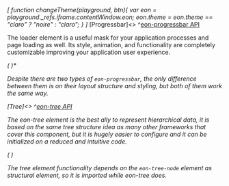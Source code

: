 *[
  function changeTheme(playground, btn){
    var eon = playground._refs.iframe.contentWindow.eon;
    eon.theme = eon.theme == "claro" ? "noire" : "claro";
  }
]*
[Progressbar]<>
^[eon-progressbar API](#!version=latest&mode=api&file=ui%2Feon-progressbar%2Feon-progressbar.html)


The loader element is a useful mask for your application processes and page loading as well. Its style, animation, and functionality are completely customizable improving your application user experience.

*(
<doc-playground label="Progress Bar" format="true" html="true" js="true" css="true" selector="body" format="true">
  <template type="html-head">
    <script src='framework/doc-eon/eon/eon.js'></script>
    <script>
      eon.cacheBusting = true;
      eon.themeSchema = {
        claro: ["eon-progressbar"]
      }
    </script>
    <script>
      eon.import([  
        'framework/doc-eon/eon/ui/eon-progressbar',
        'framework/doc-eon/eon/ui/eon-button',
        'framework/doc-eon/custom/doc-playground/doc-showcase'
      ])
    </script>
    <style>
      doc-showcase .doc-showcase-label {
          display: none;
      }
    </style>
  </template>
  <template type="html-body">
    <doc-showcase label="Loader">
      <eon-progressbar id="d-l1" class="loader page-loader" duration="1000" effect="linear">
      </eon-progressbar>
      <div class="loader-btn-container">
        <eon-button class="btn" value="Run page loader" onclick="runLoader()"></eon-button>
      </div>
    </doc-showcase>
    <doc-showcase label="Progress Ease">
      <eon-progressbar id="d-l4" type="progress" effect="ease" bar-color="#b36a6a"   class="loader progress" duration="1000">
      </eon-progressbar>
      <div class="loader-btn-container">
        <eon-button class="btn" value="Run progress bar" onclick="runEaseProgress()"></eon-button>
      </div>
    </doc-showcase>
  </template>
  <template type="js">
     eon.onReady(function () {
        //** Showcase resize fix
        // Iframe content loaded monitoring
        eon.triggerCallback("onLoaded", window.frameElement);
        document.body.setAttribute("theme", "claro");
        //**
        runLoader();
        runEaseProgress()
      });

      function runLoader(l1) {
        var l1 = document.querySelector("#d-l1");
        l1.animate(0, 0);
        l1.animate(1);
      }

      function runEaseProgress() {
        var l4 = document.querySelector("#d-l4");
        l4.animate(0, 0);
        l4.animate(1, 2000);
      }
  </template>
  <template type="css">
    .loader {
      height: 5px !important;
      width: 100% !important;
    }
    .progress {
      position: relative;
      height: 15px !important;
      width: 100% !important;
      margin-right: auto;
    }
    .loader-btn-container {
      width: 100%;
      height: 100px;
      margin-right: auto;
      display: flex;
      align-items: flex-end;
    }
  </template>
  <template type="footer">
    {"button":{"action":"changeTheme", "icon":"theme"}}
  </template>
</doc-playground>
)*

Despite there are two types of `eon-progressbar`, the only difference between them is on their layout structure and styling, but both of them work the same way.


[Tree]<>
^[eon-tree API](#!version=latest&mode=api&file=ui%2Feon-tree%2Feon-tree.html)


The eon-tree element is the best ally to represent hierarchical data, it is based on the same tree structure idea as many other frameworks that cover this component, but it is hugely easier to configure and it can be initialized on a reduced and intuitive code. 

*(
<doc-playground label="File Manager" format="true" html="true" js="true" css="true" selector="body" format="true">
  <template type="html-head">
    <script src='framework/doc-eon/eon/eon.js'></script>
    <script>
      eon.cacheBusting = true;
      eon.themeSchema = {
        claro: ["eon-tree", "eon-tree-node"]
      }
    </script>
    <script>
      eon.import([  
        'framework/doc-eon/eon/ui/eon-tree',
        'framework/doc-eon/custom/doc-playground/doc-showcase'
      ])
    </script>
    <style>
      doc-showcase .doc-showcase-label {
        display: none;
      }
      doc-showcase .doc-showcase-content {
        width: 100%;
      }
    </style>
  </template>
   <template type="html-body">
    <doc-showcase>
      <eon-tree icons="all" drag="true">
        <eon-tree-node name="dir" path="dir"></eon-tree-node>
        <eon-tree-node type="file" name="file1" path="file1"></eon-tree-node>
        <eon-tree-node path="dir2/dir2.1/dir2.1.1"></eon-tree-node>
        <eon-tree-node type="file" path="dir3/dir2.1/dir2.1.1/dir2.1.1.1/file2"></eon-tree-node>
     </eon-tree>
    </doc-showcase>
  </template>
  <template type="footer">
    {"button":{"action":"changeTheme", "icon":"theme"}}
  </template>
</doc-playground>
)*

The tree element functionality depends on the `eon-tree-node` element as structural element, so it is imported while eon-tree does.

